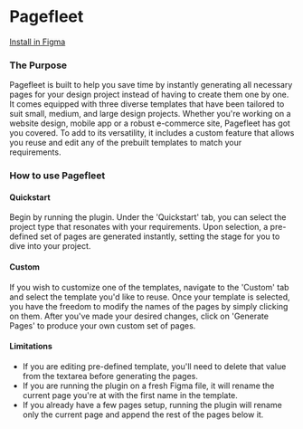 # Pagefleet

[Install in Figma](https://www.figma.com/community/plugin/1243840737950472379)

### The Purpose
Pagefleet is built to help you save time by instantly generating all necessary pages for your design project instead of having to create them one by one. It comes equipped with three diverse templates that have been tailored to suit small, medium, and large design projects. Whether you're working on a website design, mobile app or a robust e-commerce site, Pagefleet has got you covered. To add to its versatility, it includes a custom feature that allows you reuse and edit any of the prebuilt templates to match your requirements.



### How to use Pagefleet

#### Quickstart

Begin by running the plugin. Under the 'Quickstart' tab, you can select the project type that resonates with your requirements. Upon selection, a pre-defined set of pages are generated instantly, setting the stage for you to dive into your project.

#### Custom

If you wish to customize one of the templates, navigate to the 'Custom' tab and select the template you'd like to reuse. Once your template is selected, you have the freedom to modify the names of the pages by simply clicking on them. After you've made your desired changes, click on 'Generate Pages' to produce your own custom set of pages.

#### Limitations

- If you are editing pre-defined template, you'll need to delete that value from the textarea before generating the pages.
- If you are running the plugin on a fresh Figma file, it will rename the current page you're at with the first name in the template.
- If you already have a few pages setup, running the plugin will rename only the current page and append the rest of the pages below it.
